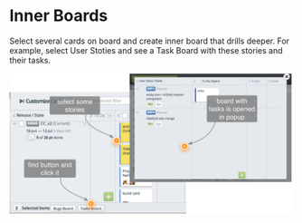 Inner Boards
==================

Select several cards on board and create inner board that drills deeper. For example, select User Stoties and see a Task Board with these stories and their tasks.

![ScreenShot](InnerBoards.png)
